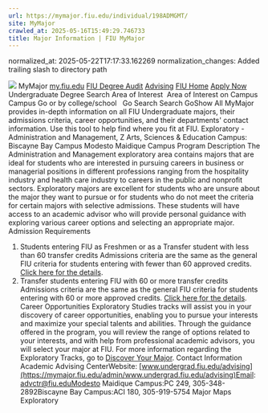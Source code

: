```yaml
---
url: https://mymajor.fiu.edu/individual/198ADMGMT/
site: MyMajor
crawled_at: 2025-05-16T15:49:29.746733
title: Major Information | FIU MyMajor
---
```

normalized_at: 2025-05-22T17:17:33.162269
normalization_changes: Added trailing slash to directory path

![](https://mymajor.fiu.edu/assets/logo-T4VPR2BI.png)
MyMajor
[my.fiu.edu](https://my.fiu.edu/)
[FIU Degree Audit](https://dasa.fiu.edu/all-departments/advising/panther-success-hub/panther-degree-audit/)
[Advising](https://advising.fiu.edu)
[FIU Home](https://www.fiu.edu/)
[Apply Now](https://admissions.fiu.edu/)
Undergraduate Degree Search
Area of Interest
​
Area of Interest
on
Campus
​
Campus
Go
or by college/school
​
​
Go
Search
Search
GoShow All
MyMajor provides in-depth information on all FIU Undergraduate majors, their admissions criteria, career opportunities, and their departments' contact information. Use this tool to help find where you fit at FIU.
Exploratory - Administration and Management,
Z
Arts, Sciences & Education
Campus:
Biscayne Bay Campus
Modesto Maidique Campus
Program Description
The Administration and Management exploratory area contains majors that are ideal for students who are interested in pursuing careers in business or managerial positions in different professions ranging from the hospitality industry and health care industry to careers in the public and nonprofit sectors. Exploratory majors are excellent for students who are unsure about the major they want to pursue or for students who do not meet the criteria for certain majors with selective admissions. These students will have access to an academic advisor who will provide personal guidance with exploring various career options and selecting an appropriate major.
Admission Requirements
1. Students entering FIU as Freshmen or as a Transfer student with less than 60 transfer credits
Admissions criteria are the same as the general FIU criteria for students entering with fewer than 60 approved credits. [Click here for the details](http://admissions.fiu.edu/apply/freshman/).
2. Transfer students entering FIU with 60 or more transfer credits
Admissions criteria are the same as the general FIU criteria for students entering with 60 or more approved credits. [Click here for the details](http://admissions.fiu.edu/apply/transfer/).
Career Opportunities
Exploratory Studies tracks will assist you in your discovery of career opportunities, enabling you to pursue your interests and maximize your special talents and abilities. Through the guidance offered in the program, you will review the range of options related to your interests, and with help from professional academic advisors, you will select your major at FIU. For more information regarding the Exploratory Tracks, go to [Discover Your Major](http://discovermajors.fiu.edu/index.html).
Contact Information
Academic Advising CenterWebsite: [www.undergrad.fiu.edu/advising](https://mymajor.fiu.edu/admin/www.undergrad.fiu.edu/advising)Email: advctr@fiu.eduModesto Maidique Campus:PC 249, 305-348-2892Biscayne Bay Campus:ACI 180, 305-919-5754
Major Maps
Exploratory
